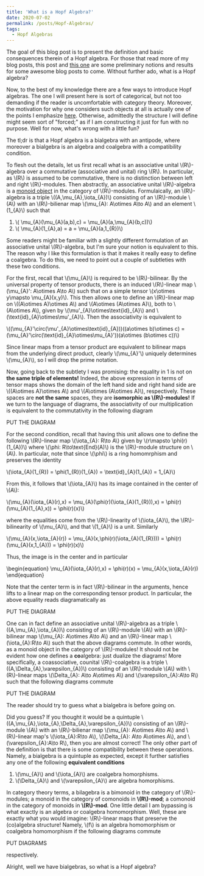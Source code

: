 ```yaml
---
title: 'What is a Hopf Algebra?'
date: 2020-07-02
permalink: /posts/Hopf-Algebras/
tags:
  - Hopf Algebras
---
```


The goal of this blog post is to present the definition and basic consequences therein of a Hopf algebra. For those that read more of my blog posts, this post and [this one](https://almosttrivial.github.io/posts/Tensor-Categories/) are some preliminary notions and results for some awesome blog posts to come. Without further ado, what is a Hopf algebra?

Now, to the best of my knowledge there are a few ways to introduce Hopf algebras. The one I will present here is sort of categorical, but not too demanding if the reader is uncomfortable with category theory. Moreover, the motivation for why one considers such objects at all is actually one of the points I emphasize [here](https://almosttrivial.github.io/posts/Hopf-Algebras-and-Tensor-Categories-a-love-story/). Otherwise, admittedly the structure I will define might seem sort of "forced;" as if I am constructing it just for fun with no purpose. Well for now, what's wrong with a little fun?

The tl;dr is that a Hopf algebra is a bialgebra with an antipode, where moreover a bialgebra is an algebra and coalgebra with a compatibility condition.

To flesh out the details, let us first recall what is an associative unital \\(R\\)-algebra over a commutative (associative and unital) ring \\(R\\). In particular, as \\(R\\) is assumed to be commutative, there is no distinction between left and right \\(R\\)-modules. Then abstractly, an associative unital \\(R\\)-algebra is a [monoid object](https://almosttrivial.github.io/posts/OnMonoidAndModuleObjects/) in the category of \\(R\\)-modules. Formulaically, an \\(R\\)-algebra is a triple \\((A,\mu\_{A},\iota\_{A})\\) consisting of an \\(R\\)-module \\(A\\) with an \\(R\\)-bilienar map \\(\mu\_{A}: A\otimes A\to A\\) and an element \\(1\_{A}\\) such that

1. \\( \mu\_{A}(\mu_{A}(a,b),c) = \mu\_{A}(a,\mu\_{A}(b,c))\\)
2. \\( \mu\_{A}(1\_{A},a) = a = \mu\_{A}(a,1\_{R})\\)

Some readers might be familiar with a slightly different formulation of an associative unital \\(R\\)-algebra, but I'm sure your notion is equivalent to this. The reason why I like this formulation is that it makes it really easy to define a coalgebra. To do this, we need to point out a couple of subtleties with these two conditions.

For the first, recall that \\(\mu_{A}\\) is required to be \\(R\\)-bilinear. By the universal property of tensor products, there is an induced \\(R\\)-linear map \\(\mu\_{A}': A\otimes A\to A\\) such that on a simple tensor \\(x\otimes y\mapsto \mu\_{A}(x,y)\\). This then allows one to define an \\(R\\)-linear map on \\((A\otimes A)\otimes A\\) and \\(A\otimes (A\otimes A)\\), both to \\(A\otimes A\\), given by \\(\mu'\_{A}\otimes\text{id}\_{A}\\) and \\(\text{id}\_{A}\otimes\mu'\_{A}\\). Then the associativity is equivalent to

\\((\mu\_{A}'\circ(\mu'\_{A}\otimes\text{id}\_{A}))((a\otimes b)\otimes c) = (\mu\_{A}'\circ(\text{id}\_{A}\otimes\mu\_{A}'))(a\otimes (b\otimes c))\\)

Since linear maps from a tensor product are equivalent to bilinear maps from the underlying direct product, clearly \\(\mu\_{A}'\\) uniquely determines \\(\mu\_{A}\\), so I will drop the prime notation. 

Now, going back to the subtlety I was promising: the equality in 1 is not on **the same triple of elements!** Indeed, the above expression in terms of tensor maps shows the domain of the left hand side and right hand side are \\((A\otimes A)\otimes A\\) and \\(A\otimes (A\otimes A)\\), respectively. These spaces are **not the same** spaces, they are **isomorphic as \\(R\\)-modules!** If we turn to the language of diagrams, the associativity of our multiplication is equivalent to the commutativity in the following diagram

PUT THE DIAGRAM

For the second condition, recall that having this unit allows one to define the following \\(R\\)-linear map \\(\iota\_{A}: R\to A\\) given by \\(r\mapsto \phi(r)(1\_{A})\\) where \\(\phi: R\to\text{End}(A)\\) is the \\(R\\)-module structure on \\(A\\). In particular, note that since \\(\phi\\) is a ring homomrphism and preserves the identity

\\(\iota\_{A}(1\_{R}) = \phi(1\_{R})(1\_{A}) = \text{id}\_{A}(1\_{A}) = 1\_{A}\\)

From this, it follows that \\(\iota\_{A}\\) has its image contained in the center of \\(A\\):

\\(\mu\_{A}(\iota\_{A}(r),x) = \mu\_{A}(\phi(r)(\iota\_{A}(1\_{R})),x) = \phi(r)(\mu\_{A}(1\_{A},x)) = \phi(r)(x)\\)

where the equalities come from the \\(R\\)-linearity of \\(\iota\_{A}\\), the \\(R\\)-bilinearity of \\(\mu\_{A}\\), and that \\(1\_{A}\\) is a unit. Similarly

\\(\mu\_{A}(x,\iota\_{A}(r)) = \mu\_{A}(x,\phi(r)(\iota\_{A}(1\_{R}))) = \phi(r)(\mu\_{A}(x,1\_{A})) = \phi(r)(x)\\)

Thus, the image is in the center and in particular

\begin{equation}
\mu_{A}(\iota_{A}(r),x) = \phi(r)(x) = \mu_{A}(x,\iota_{A}(r))
\end{equation}

Note that the center term is in fact \\(R\\)-bilinear in the arguments, hence lifts to a linear map on the corresponding tensor product. In particular, the above equality reads diagramatically as

PUT THE DIAGRAM

One can in fact define an associative unital \\(R\\)-algebra as a triple \\((A,\mu\_{A},\iota\_{A})\\) consisting of an \\(R\\)-module \\(A\\) with an \\(R\\)-bilinear map \\(\mu\_{A}: A\otimes A\to A\\) and an \\(R\\)-linear map \\(\iota\_{A}:R\to A\\) such that the above diagrams commute. In other words, as a monoid object in the category of \\(R\\)-modules! It should not be evident how one defines a **co**algebra: just dualize the diagrams! More specifically, a coassociative, counital \\(R\\)-coalgebra is a triple \\((A,\Delta\_{A},\varepsilon\_{A})\\) consisting of an \\(R\\)-module \\(A\\) with \\(R\\)-linear maps \\(\Delta\_{A}: A\to A\otimes A\\) and \\(\varepsilon\_{A}:A\to R\\) such that the following diagrams commute

PUT THE DIAGRAM

The reader should try to guess what a bialgebra is before going on.

Did you guess? If you thought it would be a quintuple  \\((A,\mu\_{A},\iota\_{A},\Delta\_{A},\varepsilon\_{A})\\) consisting of an \\(R\\)-module \\(A\\) with an \\(R\\)-bilienar map \\(\mu\_{A}: A\otimes A\to A\\) and \\(R\\)-linear map's \\(\iota\_{A}:R\to A\\), \\(\Delta\_{A}: A\to A\otimes A\\), and  \\(\varepsilon\_{A}:A\to R\\), then you are almost correct! The only other part of the definition is that there is some compatibility between these operations. Namely, a bialgebra is a quintuple as expected, except it further satisfies any one of the following **equivalent conditions**

1. \\(\mu\_{A}\\) and \\(\iota\_{A}\\) are coalgebra homorphisms.
2. \\(\Delta\_{A}\\) and \\(\varepsilon\_{A}\\) are algebra homorphisms.

In category theory terms, a bilagebra is a bimonoid in the category of \\(R\\)-modules; a monoid in the category of comonoids in **\\(R\\)-mod**; a comonoid in the category of monoids in **\\(R\\)-mod**. One little detail I am bypassing is what exactly is an algebra or coalgebra homomorphism. Well, these are exactly what you would imagine: \\(R\\)-linear maps that preserve the (co)algebra structure! Namely, \\(f\\) is an algebra homomorphism or coalgebra homomorphism if the following diagrams commute

PUT DIAGRAMS

respectively. 

Alright, well we have bialgebras, so what is a Hopf algebra? 
